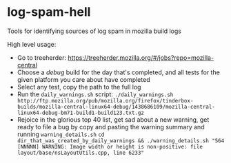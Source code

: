 # log-spam-hell
Tools for identifying sources of log spam in mozilla build logs

High level usage:
- Go to treeherder: https://treeherder.mozilla.org/#/jobs?repo=mozilla-central
- Choose a *debug* build for the day that's completed, and all tests for the given platform you care about have completed
- Select any test, copy the path to the full log
- Run the `daily_warnings.sh` script:
  `./daily_warnings.sh http://ftp.mozilla.org/pub/mozilla.org/firefox/tinderbox-builds/mozilla-central-linux64-debug/1438686109/mozilla-central-linux64-debug-bm71-build1-build123.txt.gz`
- Rejoice in the glorious top 40 list, get sad about a new warning, get ready to file a bug by copy and pasting the warning summary and running `warning_details.sh`
  `cd dir_that_was_created_by_daily_warnings && ./warning_details.sh "564 [NNNNN] WARNING: Image width or height is non-positive: file layout/base/nsLayoutUtils.cpp, line 6233"`
